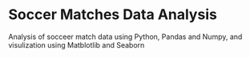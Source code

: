 # Soccer Matches Data Analysis
 Analysis of socceer match data using Python, Pandas and Numpy, and visulization using Matblotlib and Seaborn
